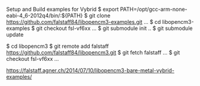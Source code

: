 Setup and Build examples for Vybrid
$ export PATH=/opt/gcc-arm-none-eabi-4_6-2012q4/bin/:${PATH}
$ git clone https://github.com/falstaff84/libopencm3-examples.git
...
$ cd libopencm3-examples
$ git checkout fsl-vf6xx
...
$ git submodule init
..
$ git submodule update

$ cd libopencm3
$ git remote add falstaff https://github.com/falstaff84/libopencm3.git
$ git fetch falstaff
...
$ git checkout fsl-vf6xx
...




https://falstaff.agner.ch/2014/07/10/libopencm3-bare-metal-vybrid-examples/